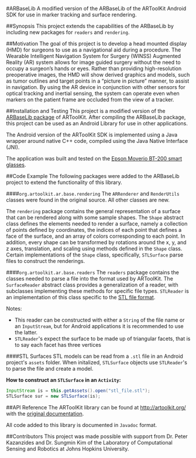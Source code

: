 #ARBaseLib
A modified version of the ARBaseLib of the ARToolKit Android SDK for use in marker tracking and surface rendering.

##Synopsis
This project extends the capabilities of the ARBaseLib by including new packages for `readers` and `rendering`.

##Motivation
The goal of this project is to develop a head mounted display (HMD) for surgeons to use as a navigational aid during a procedure.
The Wearable Intelligent Navigation System for Surgery (WINSS) Augmented Reality (AR) system allows for image guided surgery without the need to occupy a surgeon’s hands or eyes. 
Rather than providing high-resolution preoperative images, the HMD will show derived graphics and models, 
such as tumor outlines and target points in a “picture in picture” manner, to assist in navigation. 
By using the AR device in conjunction with other sensors for optical tracking and inertial sensing, 
the system can operate even when markers on the patient frame are occluded from the view of a tracker. 

##Installation and Testing
This project is a modified version of the [ARBaseLib package](https://github.com/artoolkit/artoolkit5/tree/master/EclipseProjects/ARBaseLib) 
of ARToolKit.
After compiling the ARBaseLib package, this project can be used as an Android Library for use in other applications.

The Android version of the ARToolKit SDK is implemented using a Java wrapper around native C++ code, compiled using the Java Native Interface (JNI).

The application was built and tested on the [Epson Moverio BT-200 smart glasses](http://www.epson.com/cgi-bin/Store/jsp/Landing/moverio-bt-200-smart-glasses.do?ref=van_moverio_2014).

##Code Example
The following packages were added to the ARBaseLib project to extend the functionality of this library.

####`org.artoolkit.ar.base.rendering`
The `ARRenderer` and `RenderUtils` classes were found in the original source. All other classes are new.

The `rendering` package contains the general representation of a surface that can be rendered along with some sample shapes.
The `Shape` abstract class defines the elements needed to render a surface, namely a collection of points defined by coordinates, 
the indices of each point that defines a face of the surface, and an array of colors corresponding to each point.
In addition, every shape can be transformed by rotations around the x, y, and z axes, translation, and scaling using methods defined in the `Shape` class.
Certain implementations of the `Shape` class, specifically, `STLSurface` parse files to construct the renderings.

####`org.artoolkit.ar.base.readers`
The `readers` package contains the classes needed to parse a file into the format used by ARToolKit. The `SurfaceReader` abstract class
provides a generalization of a reader, with subclasses implementing these methods for specific file types. 
`STLReader` is an implementation of this class specific to the [STL file format](https://en.wikipedia.org/wiki/STL_(file_format)).

Notes:
* This reader can be constructed with either a `String` of the file name or an `InputStream`, but for Android applications it is recommended to use the latter.
* `STLReader`'s expect the surface to be made up of triangular facets, that is to say each facet has three vertices

####STL Surfaces
STL models can be read from a `.stl` file in an Android project's `assets` folder. 
When initalized, `STLSurface` objects use `STLReader`'s to parse the file and create a model.

**How to construct an `STLSurface` in an `Activity`:**
```java
InputStream is = this.getAssets().open("stl_file.stl");
STLSurface sur = new STLSurface(is);
```

##API Reference
The ARToolKit library can be found at http://artoolkit.org/ with the [original documentation](http://artoolkit.org/documentation/).

All code added to this library is documented in `Javadoc` format.

##Contributors
This project was made possible with support from Dr. Peter Kazanzides and Dr. Sungmin Kim
of the Laboratory of Computational Sensing and Robotics at Johns Hopkins University.
